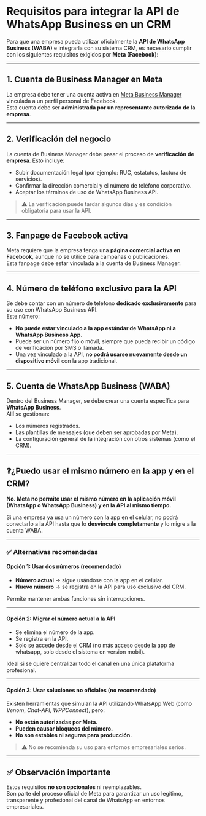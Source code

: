 # Requisitos para integrar la API de WhatsApp Business en un CRM

Para que una empresa pueda utilizar oficialmente la **API de WhatsApp Business (WABA)** e integrarla con su sistema CRM, es necesario cumplir con los siguientes requisitos exigidos por **Meta (Facebook)**:

---

## 1. Cuenta de Business Manager en Meta

La empresa debe tener una cuenta activa en [Meta Business Manager](https://business.facebook.com/) vinculada a un perfil personal de Facebook.  
Esta cuenta debe ser **administrada por un representante autorizado de la empresa**.

---

## 2. Verificación del negocio

La cuenta de Business Manager debe pasar el proceso de **verificación de empresa**. Esto incluye:

- Subir documentación legal (por ejemplo: RUC, estatutos, factura de servicios).
- Confirmar la dirección comercial y el número de teléfono corporativo.
- Aceptar los términos de uso de WhatsApp Business API.

> ⚠️ La verificación puede tardar algunos días y es condición obligatoria para usar la API.

---

## 3. Fanpage de Facebook activa

Meta requiere que la empresa tenga una **página comercial activa en Facebook**, aunque no se utilice para campañas o publicaciones.  
Esta fanpage debe estar vinculada a la cuenta de Business Manager.

---

## 4. Número de teléfono exclusivo para la API

Se debe contar con un número de teléfono **dedicado exclusivamente** para su uso con WhatsApp Business API.  
Este número:

- **No puede estar vinculado a la app estándar de WhatsApp ni a WhatsApp Business App.**
- Puede ser un número fijo o móvil, siempre que pueda recibir un código de verificación por SMS o llamada.
- Una vez vinculado a la API, **no podrá usarse nuevamente desde un dispositivo móvil** con la app tradicional.

---

## 5. Cuenta de WhatsApp Business (WABA)

Dentro del Business Manager, se debe crear una cuenta específica para **WhatsApp Business**.  
Allí se gestionan:

- Los números registrados.
- Las plantillas de mensajes (que deben ser aprobadas por Meta).
- La configuración general de la integración con otros sistemas (como el CRM).

---

## ❓¿Puedo usar el mismo número en la app y en el CRM?

**No. Meta no permite usar el mismo número en la aplicación móvil (WhatsApp o WhatsApp Business) y en la API al mismo tiempo.**

Si una empresa ya usa un número con la app en el celular, no podrá conectarlo a la API hasta que lo **desvincule completamente** y lo migre a la cuenta WABA.

---

### ✅ Alternativas recomendadas

#### Opción 1: Usar dos números (recomendado)

- **Número actual** → sigue usándose con la app en el celular.
- **Nuevo número** → se registra en la API para uso exclusivo del CRM.

Permite mantener ambas funciones sin interrupciones.

---

#### Opción 2: Migrar el número actual a la API

- Se elimina el número de la app.
- Se registra en la API.
- Solo se accede desde el CRM (no más acceso desde la app de whatsapp, solo desde el sistema en version mobil).

Ideal si se quiere centralizar todo el canal en una única plataforma profesional.

---

#### Opción 3: Usar soluciones no oficiales (no recomendado)

Existen herramientas que simulan la API utilizando WhatsApp Web (como *Venom*, *Chat-API*, *WPPConnect*), pero:

- **No están autorizadas por Meta.**
- **Pueden causar bloqueos del número.**
- **No son estables ni seguras para producción.**

> ⚠️ No se recomienda su uso para entornos empresariales serios.

---

## ✅ Observación importante

Estos requisitos **no son opcionales** ni reemplazables.  
Son parte del proceso oficial de Meta para garantizar un uso legítimo, transparente y profesional del canal de WhatsApp en entornos empresariales.
